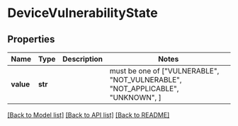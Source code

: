 # DeviceVulnerabilityState


## Properties
Name | Type | Description | Notes
------------ | ------------- | ------------- | -------------
**value** | **str** |  |  must be one of ["VULNERABLE", "NOT_VULNERABLE", "NOT_APPLICABLE", "UNKNOWN", ]

[[Back to Model list]](../README.md#documentation-for-models) [[Back to API list]](../README.md#documentation-for-api-endpoints) [[Back to README]](../README.md)


